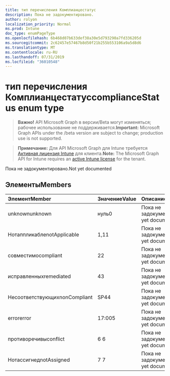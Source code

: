 ```yaml
---
title: тип перечисления Комплианцестатус
description: Пока не задокументировано.
author: rolyon
localization_priority: Normal
ms.prod: Intune
doc_type: enumPageType
ms.openlocfilehash: 6b468d07b633def38a30e5d793290a7fd336205d
ms.sourcegitcommit: 2c62457e57467b8d50f21b255b553106a9a5d8d6
ms.translationtype: MT
ms.contentlocale: ru-RU
ms.lasthandoff: 07/31/2019
ms.locfileid: "36010548"
---
```

# <a name="compliancestatus-enum-type"></a><span data-ttu-id="4802a-103">тип перечисления Комплианцестатус</span><span class="sxs-lookup"><span data-stu-id="4802a-103">complianceStatus enum type</span></span>

> <span data-ttu-id="4802a-104">**Важно!** API Microsoft Graph в версии/Beta могут изменяться; рабочее использование не поддерживается.</span><span class="sxs-lookup"><span data-stu-id="4802a-104">**Important:** Microsoft Graph APIs under the /beta version are subject to change; production use is not supported.</span></span>

> <span data-ttu-id="4802a-105">**Примечание:** Для API Microsoft Graph для Intune требуется [Активная лицензия Intune](https://go.microsoft.com/fwlink/?linkid=839381) для клиента.</span><span class="sxs-lookup"><span data-stu-id="4802a-105">**Note:** The Microsoft Graph API for Intune requires an [active Intune license](https://go.microsoft.com/fwlink/?linkid=839381) for the tenant.</span></span>

<span data-ttu-id="4802a-106">Пока не задокументировано.</span><span class="sxs-lookup"><span data-stu-id="4802a-106">Not yet documented</span></span>

## <a name="members"></a><span data-ttu-id="4802a-107">Элементы</span><span class="sxs-lookup"><span data-stu-id="4802a-107">Members</span></span>
|<span data-ttu-id="4802a-108">Элемент</span><span class="sxs-lookup"><span data-stu-id="4802a-108">Member</span></span>|<span data-ttu-id="4802a-109">Значение</span><span class="sxs-lookup"><span data-stu-id="4802a-109">Value</span></span>|<span data-ttu-id="4802a-110">Описание</span><span class="sxs-lookup"><span data-stu-id="4802a-110">Description</span></span>|
|:---|:---|:---|
|<span data-ttu-id="4802a-111">unknown</span><span class="sxs-lookup"><span data-stu-id="4802a-111">unknown</span></span>|<span data-ttu-id="4802a-112">нуль</span><span class="sxs-lookup"><span data-stu-id="4802a-112">0</span></span>|<span data-ttu-id="4802a-113">Пока не задокументировано.</span><span class="sxs-lookup"><span data-stu-id="4802a-113">Not yet documented</span></span>|
|<span data-ttu-id="4802a-114">Нотаппликабле</span><span class="sxs-lookup"><span data-stu-id="4802a-114">notApplicable</span></span>|<span data-ttu-id="4802a-115">1,1</span><span class="sxs-lookup"><span data-stu-id="4802a-115">1</span></span>|<span data-ttu-id="4802a-116">Пока не задокументировано.</span><span class="sxs-lookup"><span data-stu-id="4802a-116">Not yet documented</span></span>|
|<span data-ttu-id="4802a-117">совместимо</span><span class="sxs-lookup"><span data-stu-id="4802a-117">compliant</span></span>|<span data-ttu-id="4802a-118">2</span><span class="sxs-lookup"><span data-stu-id="4802a-118">2</span></span>|<span data-ttu-id="4802a-119">Пока не задокументировано.</span><span class="sxs-lookup"><span data-stu-id="4802a-119">Not yet documented</span></span>|
|<span data-ttu-id="4802a-120">исправленных</span><span class="sxs-lookup"><span data-stu-id="4802a-120">remediated</span></span>|<span data-ttu-id="4802a-121">4</span><span class="sxs-lookup"><span data-stu-id="4802a-121">3</span></span>|<span data-ttu-id="4802a-122">Пока не задокументировано.</span><span class="sxs-lookup"><span data-stu-id="4802a-122">Not yet documented</span></span>|
|<span data-ttu-id="4802a-123">Несоответствующих</span><span class="sxs-lookup"><span data-stu-id="4802a-123">nonCompliant</span></span>|<span data-ttu-id="4802a-124">SP4</span><span class="sxs-lookup"><span data-stu-id="4802a-124">4</span></span>|<span data-ttu-id="4802a-125">Пока не задокументировано.</span><span class="sxs-lookup"><span data-stu-id="4802a-125">Not yet documented</span></span>|
|<span data-ttu-id="4802a-126">error</span><span class="sxs-lookup"><span data-stu-id="4802a-126">error</span></span>|<span data-ttu-id="4802a-127">17:00</span><span class="sxs-lookup"><span data-stu-id="4802a-127">5</span></span>|<span data-ttu-id="4802a-128">Пока не задокументировано.</span><span class="sxs-lookup"><span data-stu-id="4802a-128">Not yet documented</span></span>|
|<span data-ttu-id="4802a-129">противоречивы</span><span class="sxs-lookup"><span data-stu-id="4802a-129">conflict</span></span>|<span data-ttu-id="4802a-130">6 </span><span class="sxs-lookup"><span data-stu-id="4802a-130">6</span></span>|<span data-ttu-id="4802a-131">Пока не задокументировано.</span><span class="sxs-lookup"><span data-stu-id="4802a-131">Not yet documented</span></span>|
|<span data-ttu-id="4802a-132">Нотассигнед</span><span class="sxs-lookup"><span data-stu-id="4802a-132">notAssigned</span></span>|<span data-ttu-id="4802a-133">7 </span><span class="sxs-lookup"><span data-stu-id="4802a-133">7</span></span>|<span data-ttu-id="4802a-134">Пока не задокументировано.</span><span class="sxs-lookup"><span data-stu-id="4802a-134">Not yet documented</span></span>|





